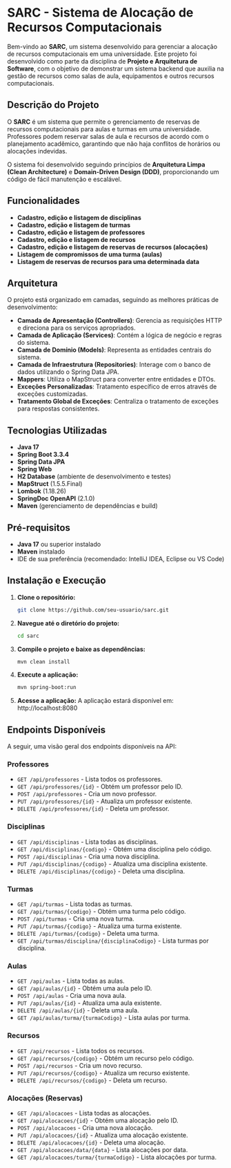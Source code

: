 # SARC - Sistema de Alocação de Recursos Computacionais

Bem-vindo ao **SARC**, um sistema desenvolvido para gerenciar a alocação de recursos computacionais em uma universidade. Este projeto foi desenvolvido como parte da disciplina de **Projeto e Arquitetura de Software**, com o objetivo de demonstrar um sistema backend que auxilia na gestão de recursos como salas de aula, equipamentos e outros recursos computacionais.

## Descrição do Projeto

O **SARC** é um sistema que permite o gerenciamento de reservas de recursos computacionais para aulas e turmas em uma universidade. Professores podem reservar salas de aula e recursos de acordo com o planejamento acadêmico, garantindo que não haja conflitos de horários ou alocações indevidas.

O sistema foi desenvolvido seguindo princípios de **Arquitetura Limpa (Clean Architecture)** e **Domain-Driven Design (DDD)**, proporcionando um código de fácil manutenção e escalável.

## Funcionalidades

- **Cadastro, edição e listagem de disciplinas**
- **Cadastro, edição e listagem de turmas**
- **Cadastro, edição e listagem de professores**
- **Cadastro, edição e listagem de recursos**
- **Cadastro, edição e listagem de reservas de recursos (alocações)**
- **Listagem de compromissos de uma turma (aulas)**
- **Listagem de reservas de recursos para uma determinada data**

## Arquitetura

O projeto está organizado em camadas, seguindo as melhores práticas de desenvolvimento:

- **Camada de Apresentação (Controllers)**: Gerencia as requisições HTTP e direciona para os serviços apropriados.
- **Camada de Aplicação (Services)**: Contém a lógica de negócio e regras do sistema.
- **Camada de Domínio (Models)**: Representa as entidades centrais do sistema.
- **Camada de Infraestrutura (Repositories)**: Interage com o banco de dados utilizando o Spring Data JPA.
- **Mappers**: Utiliza o MapStruct para converter entre entidades e DTOs.
- **Exceções Personalizadas**: Tratamento específico de erros através de exceções customizadas.
- **Tratamento Global de Exceções**: Centraliza o tratamento de exceções para respostas consistentes.

## Tecnologias Utilizadas

- **Java 17**
- **Spring Boot 3.3.4**
- **Spring Data JPA**
- **Spring Web**
- **H2 Database** (ambiente de desenvolvimento e testes)
- **MapStruct** (1.5.5.Final)
- **Lombok** (1.18.26)
- **SpringDoc OpenAPI** (2.1.0)
- **Maven** (gerenciamento de dependências e build)

## Pré-requisitos

- **Java 17** ou superior instalado
- **Maven** instalado
- IDE de sua preferência (recomendado: IntelliJ IDEA, Eclipse ou VS Code)

## Instalação e Execução

1. **Clone o repositório:**

   ```bash
   git clone https://github.com/seu-usuario/sarc.git

2. **Navegue até o diretório do projeto:**
   ```bash
   cd sarc

3. **Compile o projeto e baixe as dependências:**
   ```bash
   mvn clean install

4. **Execute a aplicação:**
   ```bash
   mvn spring-boot:run

5. **Acesse a aplicação:**
A aplicação estará disponível em: http://localhost:8080



## Endpoints Disponíveis

A seguir, uma visão geral dos endpoints disponíveis na API:

### Professores
- `GET /api/professores` - Lista todos os professores.
- `GET /api/professores/{id}` - Obtém um professor pelo ID.
- `POST /api/professores` - Cria um novo professor.
- `PUT /api/professores/{id}` - Atualiza um professor existente.
- `DELETE /api/professores/{id}` - Deleta um professor.

### Disciplinas
- `GET /api/disciplinas` - Lista todas as disciplinas.
- `GET /api/disciplinas/{codigo}` - Obtém uma disciplina pelo código.
- `POST /api/disciplinas` - Cria uma nova disciplina.
- `PUT /api/disciplinas/{codigo}` - Atualiza uma disciplina existente.
- `DELETE /api/disciplinas/{codigo}` - Deleta uma disciplina.

### Turmas
- `GET /api/turmas` - Lista todas as turmas.
- `GET /api/turmas/{codigo}` - Obtém uma turma pelo código.
- `POST /api/turmas` - Cria uma nova turma.
- `PUT /api/turmas/{codigo}` - Atualiza uma turma existente.
- `DELETE /api/turmas/{codigo}` - Deleta uma turma.
- `GET /api/turmas/disciplina/{disciplinaCodigo}` - Lista turmas por disciplina.

### Aulas
- `GET /api/aulas` - Lista todas as aulas.
- `GET /api/aulas/{id}` - Obtém uma aula pelo ID.
- `POST /api/aulas` - Cria uma nova aula.
- `PUT /api/aulas/{id}` - Atualiza uma aula existente.
- `DELETE /api/aulas/{id}` - Deleta uma aula.
- `GET /api/aulas/turma/{turmaCodigo}` - Lista aulas por turma.

### Recursos
- `GET /api/recursos` - Lista todos os recursos.
- `GET /api/recursos/{codigo}` - Obtém um recurso pelo código.
- `POST /api/recursos` - Cria um novo recurso.
- `PUT /api/recursos/{codigo}` - Atualiza um recurso existente.
- `DELETE /api/recursos/{codigo}` - Deleta um recurso.

### Alocações (Reservas)
- `GET /api/alocacoes` - Lista todas as alocações.
- `GET /api/alocacoes/{id}` - Obtém uma alocação pelo ID.
- `POST /api/alocacoes` - Cria uma nova alocação.
- `PUT /api/alocacoes/{id}` - Atualiza uma alocação existente.
- `DELETE /api/alocacoes/{id}` - Deleta uma alocação.
- `GET /api/alocacoes/data/{data}` - Lista alocações por data.
- `GET /api/alocacoes/turma/{turmaCodigo}` - Lista alocações por turma.


